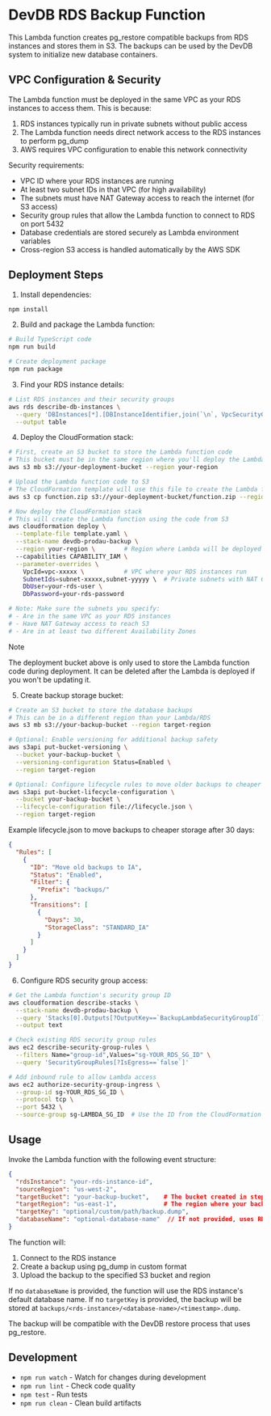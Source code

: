 # DevDB RDS Backup Function

This Lambda function creates pg_restore compatible backups from RDS instances and stores them in S3. The backups can be used by the DevDB system to initialize new database containers.

## VPC Configuration & Security

The Lambda function must be deployed in the same VPC as your RDS instances to access them. This is because:
1. RDS instances typically run in private subnets without public access
2. The Lambda function needs direct network access to the RDS instances to perform pg_dump
3. AWS requires VPC configuration to enable this network connectivity

Security requirements:
- VPC ID where your RDS instances are running
- At least two subnet IDs in that VPC (for high availability)
- The subnets must have NAT Gateway access to reach the internet (for S3 access)
- Security group rules that allow the Lambda function to connect to RDS on port 5432
- Database credentials are stored securely as Lambda environment variables
- Cross-region S3 access is handled automatically by the AWS SDK

## Deployment Steps

1. Install dependencies:
```bash
npm install
```

2. Build and package the Lambda function:
```bash
# Build TypeScript code
npm run build

# Create deployment package
npm run package
```

3. Find your RDS instance details:
```bash
# List RDS instances and their security groups
aws rds describe-db-instances \
  --query 'DBInstances[*].[DBInstanceIdentifier,join(`\n`, VpcSecurityGroups[*].VpcSecurityGroupId)]' \
  --output table
```

4. Deploy the CloudFormation stack:
```bash
# First, create an S3 bucket to store the Lambda function code
# This bucket must be in the same region where you'll deploy the Lambda
aws s3 mb s3://your-deployment-bucket --region your-region

# Upload the Lambda function code to S3
# The CloudFormation template will use this file to create the Lambda function
aws s3 cp function.zip s3://your-deployment-bucket/function.zip --region your-region

# Now deploy the CloudFormation stack
# This will create the Lambda function using the code from S3
aws cloudformation deploy \
  --template-file template.yaml \
  --stack-name devdb-prodau-backup \
  --region your-region \        # Region where Lambda will be deployed
  --capabilities CAPABILITY_IAM \
  --parameter-overrides \
    VpcId=vpc-xxxxx \           # VPC where your RDS instances run
    SubnetIds=subnet-xxxxx,subnet-yyyyy \  # Private subnets with NAT Gateway access
    DbUser=your-rds-user \
    DbPassword=your-rds-password

# Note: Make sure the subnets you specify:
# - Are in the same VPC as your RDS instances
# - Have NAT Gateway access to reach S3
# - Are in at least two different Availability Zones
```

> [!NOTE]
> The deployment bucket above is only used to store the Lambda function code during deployment. It can be deleted after the Lambda is deployed if you won't be updating it.

5. Create backup storage bucket:
```bash
# Create an S3 bucket to store the database backups
# This can be in a different region than your Lambda/RDS
aws s3 mb s3://your-backup-bucket --region target-region

# Optional: Enable versioning for additional backup safety
aws s3api put-bucket-versioning \
  --bucket your-backup-bucket \
  --versioning-configuration Status=Enabled \
  --region target-region

# Optional: Configure lifecycle rules to move older backups to cheaper storage
aws s3api put-bucket-lifecycle-configuration \
  --bucket your-backup-bucket \
  --lifecycle-configuration file://lifecycle.json \
  --region target-region
```

Example lifecycle.json to move backups to cheaper storage after 30 days:
```json
{
  "Rules": [
    {
      "ID": "Move old backups to IA",
      "Status": "Enabled",
      "Filter": {
        "Prefix": "backups/"
      },
      "Transitions": [
        {
          "Days": 30,
          "StorageClass": "STANDARD_IA"
        }
      ]
    }
  ]
}
```

6. Configure RDS security group access:
```bash
# Get the Lambda function's security group ID
aws cloudformation describe-stacks \
  --stack-name devdb-prodau-backup \
  --query 'Stacks[0].Outputs[?OutputKey==`BackupLambdaSecurityGroupId`].OutputValue' \
  --output text

# Check existing RDS security group rules
aws ec2 describe-security-group-rules \
  --filters Name="group-id",Values="sg-YOUR_RDS_SG_ID" \
  --query 'SecurityGroupRules[?IsEgress==`false`]'

# Add inbound rule to allow Lambda access
aws ec2 authorize-security-group-ingress \
  --group-id sg-YOUR_RDS_SG_ID \
  --protocol tcp \
  --port 5432 \
  --source-group sg-LAMBDA_SG_ID  # Use the ID from the CloudFormation output
```

## Usage

Invoke the Lambda function with the following event structure:

```json
{
  "rdsInstance": "your-rds-instance-id",
  "sourceRegion": "us-west-2",
  "targetBucket": "your-backup-bucket",    # The bucket created in step 5
  "targetRegion": "us-east-1",             # The region where your backup bucket exists
  "targetKey": "optional/custom/path/backup.dump",
  "databaseName": "optional-database-name"  // If not provided, uses RDS instance's default database
}
```

The function will:
1. Connect to the RDS instance
2. Create a backup using pg_dump in custom format
3. Upload the backup to the specified S3 bucket and region

If no `databaseName` is provided, the function will use the RDS instance's default database name. If no `targetKey` is provided, the backup will be stored at `backups/<rds-instance>/<database-name>/<timestamp>.dump`.

The backup will be compatible with the DevDB restore process that uses pg_restore.

## Development

- `npm run watch` - Watch for changes during development
- `npm run lint` - Check code quality
- `npm test` - Run tests
- `npm run clean` - Clean build artifacts
